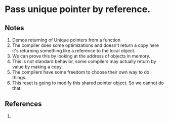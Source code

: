 # Pass unique pointer by reference.

## Notes
1. Demos returning of Unique pointers from a function
2. The compiler does some optimizations and doesn't return a copy here it's returning something like a reference to the local object.
3. We can prove this by looking at the address of objects in memory.
4. This is not standard behavior, some compilers may actually return by value by making a copy. 
5. The compilers have some freedom to choose their own way to do things.
6. This reset is going to modify this shared pointer object. So we cannot do that.

## References

1. 

